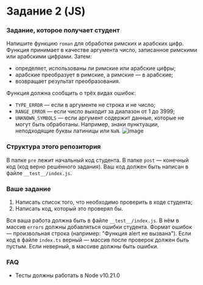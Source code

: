 # Задание 2 (JS)

### Задание, которое получает студент

Напишите функцию `roman` для обработки римских и арабских цифр. Функция принимает в качестве аргумента число, записанное римскими или арабскими цифрами. Затем:

- определяет, использованы ли римские или арабские цифры;
- арабские преобразует в римские, а римские — в арабские;
- возвращает результат преобразования.

Функция должна сообщить о трёх видах ошибок:

- `TYPE_ERROR` — если в аргументе не строка и не число;
- `RANGE_ERROR` — если число выходит за диапазон от 1 до 3999;
- `UNKNOWN_SYMBOLS` — если аргумент содержит данные, которые не могут быть обработаны. Например, знаки пунктуации, неподходящие буквы латиницы или `NaN`.
![image](https://pictures.s3.yandex.net:443/resources/01_num_1628241863.png)

### Структура этого репозитория

В папке `pre` лежит начальный код студента. В папке `post` — конечный код (код верно решённого задания). Ваш код должен быть написан в файле `__test__/index.js`.

### Ваше задание

1. Написать список того, что необходимо проверить в коде студента;
2. Написать код, который это проверял бы.

Вся ваша работа должна быть в файле `__test__/index.js`. В нём в массив `errors` должны добавляться ошибки студента. Формат ошибок — произвольная строка (например: "Функция alert не вызвана"). Если код в файле `index.ts` верный — массив после проверок должен быть пустым. Если неверный, в массиве должны быть ошибки.

### FAQ

* Тесты должны работать в Node v10.21.0